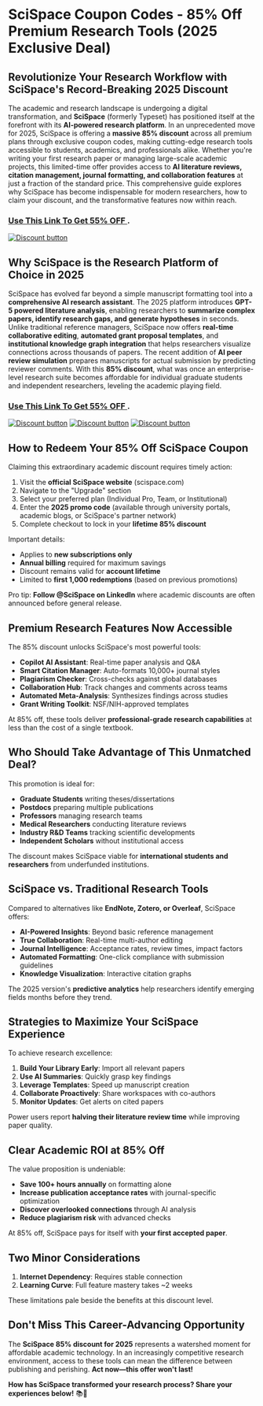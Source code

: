 # SciSpace Coupon Codes - 85% Off Premium Research Tools (2025 Exclusive Deal)
## **Revolutionize Your Research Workflow with SciSpace's Record-Breaking 2025 Discount**
The academic and research landscape is undergoing a digital transformation, and **SciSpace** (formerly Typeset) has positioned itself at the forefront with its **AI-powered research platform**. In an unprecedented move for 2025, SciSpace is offering a **massive 85% discount** across all premium plans through exclusive coupon codes, making cutting-edge research tools accessible to students, academics, and professionals alike. Whether you're writing your first research paper or managing large-scale academic projects, this limited-time offer provides access to **AI literature reviews, citation management, journal formatting, and collaboration features** at just a fraction of the standard price. This comprehensive guide explores why SciSpace has become indispensable for modern researchers, how to claim your discount, and the transformative features now within reach.

### [Use This Link To Get 55% OFF ](https://scispace.com/?via=abdul-raheem).


[![Discount button](https://github.com/user-attachments/assets/e5cb2122-5258-4331-bbff-048ba1ae5555)](https://scispace.com/?via=abdul-raheem)


## **Why SciSpace is the Research Platform of Choice in 2025**
SciSpace has evolved far beyond a simple manuscript formatting tool into a **comprehensive AI research assistant**. The 2025 platform introduces **GPT-5 powered literature analysis**, enabling researchers to **summarize complex papers, identify research gaps, and generate hypotheses** in seconds. Unlike traditional reference managers, SciSpace now offers **real-time collaborative editing**, **automated grant proposal templates**, and **institutional knowledge graph integration** that helps researchers visualize connections across thousands of papers. The recent addition of **AI peer review simulation** prepares manuscripts for actual submission by predicting reviewer comments. With this **85% discount**, what was once an enterprise-level research suite becomes affordable for individual graduate students and independent researchers, leveling the academic playing field.
### [Use This Link To Get 55% OFF ](https://scispace.com/?via=abdul-raheem).


[![Discount button](https://github.com/user-attachments/assets/75e5e5e4-3301-48ff-8911-24772398f73b)](https://scispace.com/?via=abdul-raheem)
[![Discount button](https://github.com/user-attachments/assets/75e5e5e4-3301-48ff-8911-24772398f73b)](https://scispace.com/?via=abdul-raheem)
[![Discount button](https://github.com/user-attachments/assets/75e5e5e4-3301-48ff-8911-24772398f73b)](https://scispace.com/?via=abdul-raheem)
## **How to Redeem Your 85% Off SciSpace Coupon**

Claiming this extraordinary academic discount requires timely action:

1. Visit the **official SciSpace website** (scispace.com)
2. Navigate to the "Upgrade" section
3. Select your preferred plan (Individual Pro, Team, or Institutional)
4. Enter the **2025 promo code** (available through university portals, academic blogs, or SciSpace's partner network)
5. Complete checkout to lock in your **lifetime 85% discount**

Important details:
- Applies to **new subscriptions only**
- **Annual billing** required for maximum savings
- Discount remains valid for **account lifetime**
- Limited to **first 1,000 redemptions** (based on previous promotions)

Pro tip: **Follow @SciSpace on LinkedIn** where academic discounts are often announced before general release.

## **Premium Research Features Now Accessible**

The 85% discount unlocks SciSpace's most powerful tools:

- **Copilot AI Assistant**: Real-time paper analysis and Q&A
- **Smart Citation Manager**: Auto-formats 10,000+ journal styles
- **Plagiarism Checker**: Cross-checks against global databases
- **Collaboration Hub**: Track changes and comments across teams
- **Automated Meta-Analysis**: Synthesizes findings across studies
- **Grant Writing Toolkit**: NSF/NIH-approved templates

At 85% off, these tools deliver **professional-grade research capabilities** at less than the cost of a single textbook.

## **Who Should Take Advantage of This Unmatched Deal?**

This promotion is ideal for:

- **Graduate Students** writing theses/dissertations
- **Postdocs** preparing multiple publications
- **Professors** managing research teams
- **Medical Researchers** conducting literature reviews
- **Industry R&D Teams** tracking scientific developments
- **Independent Scholars** without institutional access

The discount makes SciSpace viable for **international students and researchers** from underfunded institutions.

## **SciSpace vs. Traditional Research Tools**

Compared to alternatives like **EndNote, Zotero, or Overleaf**, SciSpace offers:

- **AI-Powered Insights**: Beyond basic reference management
- **True Collaboration**: Real-time multi-author editing
- **Journal Intelligence**: Acceptance rates, review times, impact factors
- **Automated Formatting**: One-click compliance with submission guidelines
- **Knowledge Visualization**: Interactive citation graphs

The 2025 version's **predictive analytics** help researchers identify emerging fields months before they trend.

## **Strategies to Maximize Your SciSpace Experience**

To achieve research excellence:

1. **Build Your Library Early**: Import all relevant papers
2. **Use AI Summaries**: Quickly grasp key findings
3. **Leverage Templates**: Speed up manuscript creation
4. **Collaborate Proactively**: Share workspaces with co-authors
5. **Monitor Updates**: Get alerts on cited papers

Power users report **halving their literature review time** while improving paper quality.

## **Clear Academic ROI at 85% Off**

The value proposition is undeniable:
- **Save 100+ hours annually** on formatting alone
- **Increase publication acceptance rates** with journal-specific optimization
- **Discover overlooked connections** through AI analysis
- **Reduce plagiarism risk** with advanced checks

At 85% off, SciSpace pays for itself with **your first accepted paper**.

## **Two Minor Considerations**

1. **Internet Dependency**: Requires stable connection
2. **Learning Curve**: Full feature mastery takes ~2 weeks

These limitations pale beside the benefits at this discount level.

## **Don't Miss This Career-Advancing Opportunity**

The **SciSpace 85% discount for 2025** represents a watershed moment for affordable academic technology. In an increasingly competitive research environment, access to these tools can mean the difference between publishing and perishing. **Act now—this offer won't last!**

**How has SciSpace transformed your research process? Share your experiences below!** 📚🔬
